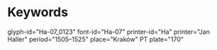 # Keywords
glyph-id="Ha-07_0123"
font-id="Ha-07"
printer-id="Ha"
printer="Jan Haller"
period="1505–1525"
place="Kraków"
PT plate="170"
